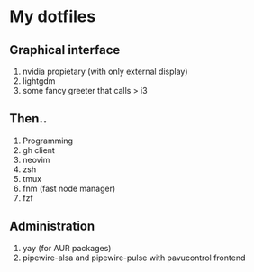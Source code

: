 # My dotfiles

## Graphical interface

1. nvidia propietary (with only external display)
2. lightgdm
3. some fancy greeter that calls > i3

## Then..
1. Programming
2. gh client
3. neovim
4. zsh
5. tmux
6. fnm (fast node manager)
7. fzf

## Administration
1. yay (for AUR packages)
2. pipewire-alsa and pipewire-pulse with pavucontrol frontend

